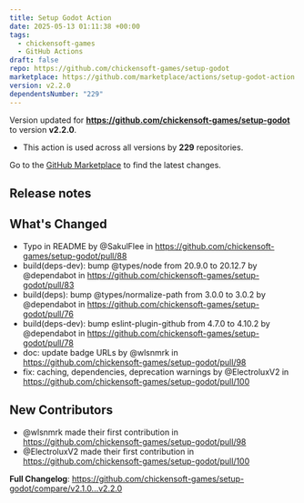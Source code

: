 ```yaml
---
title: Setup Godot Action
date: 2025-05-13 01:11:38 +00:00
tags:
  - chickensoft-games
  - GitHub Actions
draft: false
repo: https://github.com/chickensoft-games/setup-godot
marketplace: https://github.com/marketplace/actions/setup-godot-action
version: v2.2.0
dependentsNumber: "229"
---
```



Version updated for **https://github.com/chickensoft-games/setup-godot** to version **v2.2.0**.
- This action is used across all versions by **229** repositories.

Go to the [GitHub Marketplace](https://github.com/marketplace/actions/setup-godot-action) to find the latest changes.

## Release notes

## What's Changed
* Typo in README by @SakulFlee in https://github.com/chickensoft-games/setup-godot/pull/88
* build(deps-dev): bump @types/node from 20.9.0 to 20.12.7 by @dependabot in https://github.com/chickensoft-games/setup-godot/pull/83
* build(deps): bump @types/normalize-path from 3.0.0 to 3.0.2 by @dependabot in https://github.com/chickensoft-games/setup-godot/pull/76
* build(deps-dev): bump eslint-plugin-github from 4.7.0 to 4.10.2 by @dependabot in https://github.com/chickensoft-games/setup-godot/pull/78
* doc: update badge URLs by @wlsnmrk in https://github.com/chickensoft-games/setup-godot/pull/98
* fix: caching, dependencies, deprecation warnings by @ElectroluxV2 in https://github.com/chickensoft-games/setup-godot/pull/100

## New Contributors
* @wlsnmrk made their first contribution in https://github.com/chickensoft-games/setup-godot/pull/98
* @ElectroluxV2 made their first contribution in https://github.com/chickensoft-games/setup-godot/pull/100

**Full Changelog**: https://github.com/chickensoft-games/setup-godot/compare/v2.1.0...v2.2.0
